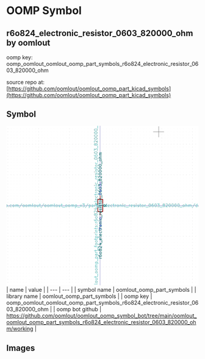 # OOMP Symbol  
## r6o824_electronic_resistor_0603_820000_ohm  by oomlout  
  
oomp key: oomp_oomlout_oomlout_oomp_part_symbols_r6o824_electronic_resistor_0603_820000_ohm  
  
source repo at: [https://github.com/oomlout/oomlout_oomp_part_kicad_symbols](https://github.com/oomlout/oomlout_oomp_part_kicad_symbols)  
## Symbol  
  
[![working.png](working_600.png)](working.png)  
| name | value | 
| --- | --- | 
| symbol name | oomlout_oomp_part_symbols | 
| library name | oomlout_oomp_part_symbols | 
| oomp key | oomp_oomlout_oomlout_oomp_part_symbols_r6o824_electronic_resistor_0603_820000_ohm | 
| oomp bot github | https://github.com/oomlout/oomlout_oomp_symbol_bot/tree/main/oomlout_oomlout_oomp_part_symbols_r6o824_electronic_resistor_0603_820000_ohm/working | 
## Images  
